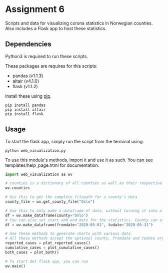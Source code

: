 # Assignment 6

Scripts and data for visualizing corona statistics in Norwegian counties. Also includes a Flask app to host these statistics.

## Dependencies

Python3 is required to run these scripts.

These packages are requires for this scripts:
- pandas (v1.1.3)
- altair (v4.1.0)
- flask (v1.1.2)

Install these using [pip](https://pip.pypa.io/en/stable/).
```
pip install pandas
pip install altair
pip install flask
```

## Usage

To start the flask app, simply run the script from the terminal using:
```
python web_visualization.py
```

To use this module's methods, import it and use it as such. You can see templates/help_page.html for documentation.

```python
import web_visualization as wv

# counties is a dictionary of all counties as well as their respective filenames for data (with .csv omitted)
wv.counties

# Use this to get the complete filepath for a county's data
county_file = wv.get_county_file("Oslo")

# Use this to only make a dataframe of data, without turning it into a chart
df = wv.make_dataframe(county="Oslo")
# You can also set start and end date for the statistics. County can also be omitted to include all counties
df = wv.make_dataframe(fromdate="2020-05-01", todate="2020-05-31")

# Use these methods to generate charts with various data
# All these methods accept the optional county, fromdate and todate arguments
reported_cases = plot_reported_cases()
cumulative_cases = plot_cumulative_cases()
both_cases = plot_both()

# To start det flask app, you can run
wv.main()
```